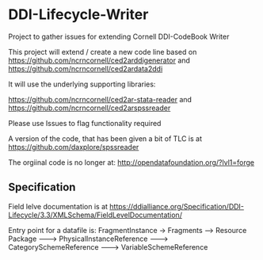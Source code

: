 # DDI-Lifecycle-Writer
Project to gather issues for extending Cornell DDI-CodeBook Writer

This project will extend / create a new code line based on
https://github.com/ncrncornell/ced2arddigenerator and
https://github.com/ncrncornell/ced2ardata2ddi

It will use the underlying supporting libraries:

https://github.com/ncrncornell/ced2ar-stata-reader and 
https://github.com/ncrncornell/ced2arspssreader

Please use Issues to flag functionality required

A version of the code, that has been given a bit of TLC is at
https://github.com/daxplore/spssreader

The orgiinal code is no longer at: http://opendatafoundation.org/?lvl1=forge 

## Specification

Field lelve documentation is at https://ddialliance.org/Specification/DDI-Lifecycle/3.3/XMLSchema/FieldLevelDocumentation/ 

Entry point for a datafile is:
FragmentInstance
-> Fragments 
--> Resource Package
---> PhysicalInstanceReference 
---> CategorySchemeReference
---> VariableSchemeReference
